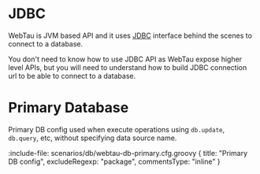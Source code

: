 # JDBC

WebTau is JVM based API and it uses [JDBC](https://en.wikipedia.org/wiki/Java_Database_Connectivity#:~:text=Java%20Database%20Connectivity%20(JDBC)%20is,used%20for%20Java%20database%20connectivity.)
interface behind the scenes to connect to a database.

You don't need to know how to use JDBC API as WebTau expose higher level APIs, but you will need to understand how
to build JDBC connection url to be able to connect to a database. 

# Primary Database

Primary DB config used when execute operations using `db.update`, `db.query`, etc, without specifying data source name.

:include-file: scenarios/db/webtau-db-primary.cfg.groovy {
  title: "Primary DB config",
  excludeRegexp: "package",
  commentsType: "inline"
}